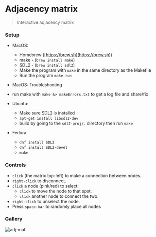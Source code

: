 # Adjacency matrix

> Interactive adjacency matrix


### Setup

* MacOS:
	* Homebrew ([https://brew.sh](https://brew.sh))
	* make -  (`brew install make`)
	* SDL2 -  (`brew install sdl2`)
    * Make the program with `make` in the same directory as the Makefile
    * Run the program `make run`
* MacOS: Troubleshooting
 * run make with `make &> makeErrors.txt` to get a log file and share/fix
* Ubuntu:
    * Make sure SDL2 is installed
    * `apt-get install libsdl2-dev`
    * build by going to the `sdl2-proj/.` directory then run `make`

* Fedora:
    * `dnf install SDL2`
    * `dnf install SDL2-devel`
    * `make`

### Controls

* `click` (the matrix top-left) to make a connection between nodes.
* `right-click` to disconnect.
* `click` a node (pink/red) to select:
	* `click` to move the node to that spot.
	* `click` another node to connect the two.
* `right-click` to unselect the node.
* Press `space-bar` to randomly place all nodes

### Gallery

![adj-mat](https://user-images.githubusercontent.com/68668573/104797195-20a85580-5821-11eb-9277-f097413a8974.png)



